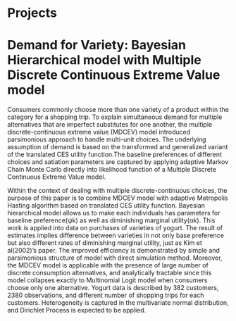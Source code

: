 # Projects

# Demand for Variety: Bayesian Hierarchical model with Multiple Discrete Continuous Extreme Value model

Consumers commonly choose more than one variety of a product within the category for a shopping trip. To explain simultaneous demand for multiple alternatives that are imperfect substitutes for one another, the multiple discrete-continuous extreme value (MDCEV) model introduced parsimonious approach to handle multi-unit choices. The underlying assumption of demand is based on the transformed and generalized variant of the translated CES utility function.The baseline preferences of different choices and satiation parameters are captured by applying adaptive Markov Chain Monte Carlo directly into likelihood function of a Multiple Discrete Continuous Extreme Value model.

Within the context of dealing with multiple discrete-continuous choices, the purpose of this paper is to combine MDCEV model with adaptive Metropolis Hasting algorithm based on translated CES utility function. Bayesian hierarchical model allows us to make each individuals has parameters for baseline preference(ψk) as well as diminishing marginal utility(αk). This work is applied into data on purchases of varieties of yogurt. The result of estimates implies difference between varieties in not only base preference but also different rates of diminishing marginal utility, just as Kim et al(2002)’s paper. The improved efficiency is demonstrated by simple and parsimonious structure of model with direct simulation method. Moreover, the MDCEV model is applicable with the presence of large number of discrete consumption alternatives, and analytically tractable since this model collapses exactly to Multinomial Logit model when consumers choose only one alternative. Yogurt data is described by 382 customers, 2380 observations, and different number of shopping trips for each customers. Heterogeneity is captured in the multivariate normal distribution, and Dirichlet Process is expected to be applied.

